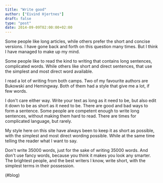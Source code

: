 ```yaml
---
title: "Write good"
author: ["Eivind Hjertnes"]
draft: false
type: "post"
date: 2014-09-09T02:00:00+02:00
---
```


Some people like long articles, while others prefer the short and
concise versions. I have gone back and forth on this question many
times. But I think I have managed to make up my mind.

Some people like to read the kind to writing that contains long
sentences, complicated words. While others like short and direct
sentences, that use the simplest and most direct word available.

I read a lot of writing from both camps. Two of my favourite authors are
Bukowski and Hemingway. Both of them had a style that give me a lot, if
few words.

I don't care either way. Write your text as long as it need to be, but
also edit it down to be as short as it need to be. There are good and
bad ways to form a sentence. Some people are competent enough to write
long sentences, without making them hard to read. There are times for
complicated language, but rarely.

My style here on this site have always been to keep it as short as
possible, with the simplest and most direct wording possible. While at
the same time telling the reader what I want to say.

Don't write 35000 words, just for the sake of writing 35000 words. And
don't use fancy words, because you think it makes you look any smarter.
The brightest people, and the best writers I know, write short, with the
simplest terms in their possession.

(#blog)
